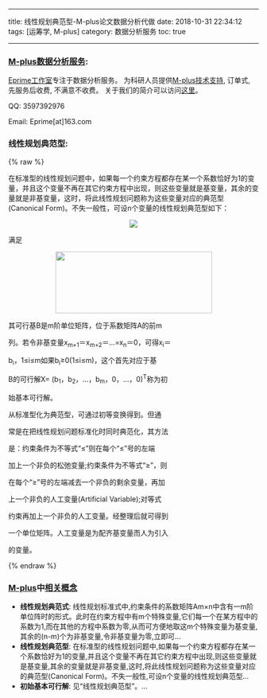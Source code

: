 
---
title: 线性规划典范型-M-plus论文数据分析代做
date: 2018-10-31 22:34:12
tags: [运筹学, M-plus]
category: 数据分析服务
toc: true

---



<span></span>
<!-- more -->

### [M-plus](/tags/M-plus/)[数据分析服务](/categories/数据分析服务/):
[Eprime工作室](http://Eprime.cn/)专注于数据分析服务。
为科研人员提供[M-plus技术支持](http://Eprime.cn/2018/08/18/Eprime工作室M-plus代做服务详情/), 订单式, 先服务后收费, 不满意不收费。
关于我们的简介可以访问[这里](http://Eprime.cn/2018/08/17/关于Eprime工作室/)。

QQ: 3597392976

Email: Eprime[at]163.com



### 线性规划典范型:

{% raw %}
<div class="p1">在标准型的线性规划问题中，如果每一个约束方程都存在某一个系数恰好为1的变量，并且这个变量不再在其它约束方程中出现，则这些变量就是基变量，其余的变量就是非基变量，这时，将此线性规划问题称为这些变量对应的典范型(Canonical Form)。不失一般性，可设n个变量的线性规划典范型如下：

<p align="center"><img align="absmiddle" src="/CRFDPIC/R200806043/R200806043.1327.11%5B4d94be0e805b%5D.gif"></p>

满足

<p align="center"><span class="imgdiv" style="text-align:center;"><img onclick="zoomPic(this);" align="absmiddle" width="315" height="124" src="/CRFDPIC/R200806043/R200806043.1327.13%5B404555291103%5D.png"></span></p>

其可行基B是m阶单位矩阵，位于系数矩阵A的前m

列。若令非基变量x<sub>m+1</sub>＝x<sub>m+2</sub>＝…=x<sub>n</sub>＝0，可得x<sub>i</sub>＝

b<sub>i</sub>，1≤i≤m如果b<sub>i</sub>≥0(1≤i≤m)，这个首先对应于基

B的可行解X= (b<sub>1</sub>，b<sub>2</sub>，…，b<sub>m</sub>，0，…，0)<sup>T</sup>称为初

始基本可行解。

<p>从标准型化为典范型，可通过初等变换得到。但通

常是在把线性规划问题标准化时同时典范化，其方法

是：约束条件为不等式“≤”则在每个“≤”号的左端

加上一个非负的松弛变量;约束条件为不等式“≥”，则

在每个“≥”号的左端减去一个非负的剩余变量，再加

上一个非负的人工变量(Artificial Variable);对等式

约束再加上一个非负的人工变量。经整理后就可得到

一个单位矩阵。人工变量是为配齐基变量而人为引入

的变量。</p></div>
{% endraw %}



### [M-plus](/tags/M-plus/)中[相关概念](/categories/数据分析服务)

- **线性规划典范式**: 线性规划标准式中,约束条件的系数矩阵Am×n中含有一m阶单位阵时的形式。此时在约束方程中有m个特殊变量,它们每一个在某方程中的系数为1,而在其他的方程中系数为零,从而可方便地取这m个特殊变量为基变量,其余的(n-m)个为非基变量,令非基变量为零,立即可...
- **线性规划典范型**: 在标准型的线性规划问题中,如果每一个约束方程都存在某一个系数恰好为1的变量,并且这个变量不再在其它约束方程中出现,则这些变量就是基变量,其余的变量就是非基变量,这时,将此线性规划问题称为这些变量对应的典范型(Canonical Form)。不失一般性,可设n个变量的线性规划典范型...
- **初始基本可行解**: 见“线性规划典范型”。...





